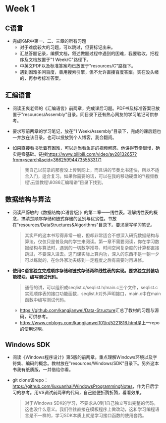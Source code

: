 # Week 1

## C语言

- 完成K&R中第一、二、三章的所有习题
  - 对于难度较大的习题，可以跳过，但要标记出来。
  - 汇总答题记录，编撰文档，叙述做题过程中遇到的困难，我要验收。把程序及文档放置于"1 Week/C"路径下。
  - 中英文PDF以及标准答案均已放置于"resources/C"路径下。
  - 遇到困难多问百度，善用搜索引擎，但不允许直接百度答案。实在没头绪的，再参考标准答案。

## 汇编语言

- 阅读王爽老师的《汇编语言》前两章，完成课后习题。PDF书及标准答案已放置于"resources/Assembly"目录。同目录下还有热心网友的学习笔记可供参考。

- 要求写前两章的学习笔记，放在"1 Week/Assembly"目录下，完成的课后题也一并放在该目录。也可以投放到个人博客，我会翻阅。

- 如果直接看书觉着有困难，可以适当看鱼哥的视频解惑，他讲得节奏很慢，确实是零基础。链接<https://www.bilibili.com/video/av28132657?from=search&seid=3662599447355533171>

  > 我自己以前录的那套没上传到网上，而且讲的节奏比书还快，所以不适合入门，适合复习。如果你需要的话，可以在我的移动硬盘的“\视频教程\云盟教程\8086汇编精讲”目录下找到。

## 数据结构与算法

- 阅读严蔚敏的《数据结构(C语言版)》的第二章——线性表。理解线性表的概念，搞清楚顺序存储和链式存储的区别与优劣性。书放在"resources/DataStructures&Algorithms"目录下。要求撰写学习笔记。

  > 其实严的这本书写得非常一般，但却非常适合不想深入研究数据结构与算法，仅仅只是普及向的学生来阅读。第一章不需要阅读，你在学习数据结构与算法时，遇到的一切数学推导、时间空间复杂度的计算都直接跳过，不要深入进去。这门课实际上算内功，深入的东西不是一朝一夕可以练就的，在你外家功夫练到一定程度之后有需要时再进修。

- **使用C语言独立完成顺序存储和链式存储两种线性表的实现。要求独立封装功能模块，编写测试代码。**

  > 通俗的讲，可以组织成seqlist.c/seqlist.h/main.c三个文件，seqlist.c实现顺序表的接口功能函数，seqlist.h对外声明接口，main.c中在main函数中编写测试代码。

  - <https://github.com/kangjianwei/Data-Structure>汇总了教材的习题与源码，可供参考。
  - <https://www.cnblogs.com/kangjianwei101/p/5221816.html>是上一repo的使用说明。

## Windows SDK

- 阅读《Windows程序设计》第5版的前两章。重点理解Windows环境以及字符集、编码的概念。教材放在"resources/Windows/SDK"目录下。另外这本书我有纸质版，一并借给你看。

- git clone该repo：<https://github.com/liuxuanhai/WindowsProgrammingNotes>，作为日后学习的参考。用VS调试前两章的代码，自己随便折腾折腾，看看效果。

  > 对于Windows SDK的学习，不要求从0到1自己独立写出完整的代码，这也没什么意义。我们往往直接在模板程序上做改动，这和学习编程语言是不一样的，学习SDK本质上就是学习接口函数的使用套路。

